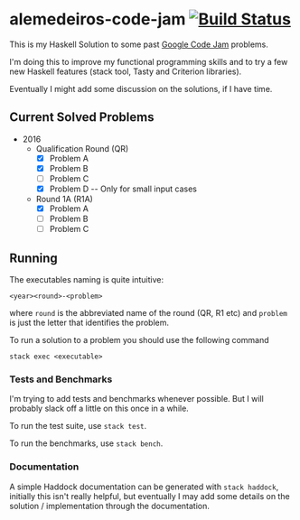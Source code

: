 # alemedeiros-code-jam [![Build Status](https://travis-ci.org/alemedeiros/alemedeiros-code-jam.svg?branch=master)](https://travis-ci.org/alemedeiros/alemedeiros-code-jam)

This is my Haskell Solution to some past [Google Code Jam][1] problems.

I'm doing this to improve my functional programming skills and to try a few new
Haskell features (stack tool, Tasty and Criterion libraries).

Eventually I might add some discussion on the solutions, if I have time.

## Current Solved Problems

-   2016
    *  Qualification Round (QR)
        +   [X] Problem A
        +   [X] Problem B
        +   [ ] Problem C
        +   [X] Problem D  -- Only for small input cases
    *  Round 1A (R1A)
        +   [X] Problem A
        +   [ ] Problem B
        +   [ ] Problem C

## Running

The executables naming is quite intuitive:

```
<year><round>-<problem>
```

where `round` is the abbreviated name of the round (QR, R1 etc) and `problem`
is just the letter that identifies the problem.

To run a solution to a problem you should use the following command

```
stack exec <executable>
```

### Tests and Benchmarks

I'm trying to add tests and benchmarks whenever possible. But I will probably
slack off a little on this once in a while.

To run the test suite, use `stack test`.

To run the benchmarks, use `stack bench`.

### Documentation

A simple Haddock documentation can be generated with `stack haddock`, initially
this isn't really helpful, but eventually I may add some details on the
solution / implementation through the documentation.


[1]: https://code.google.com/codejam/
